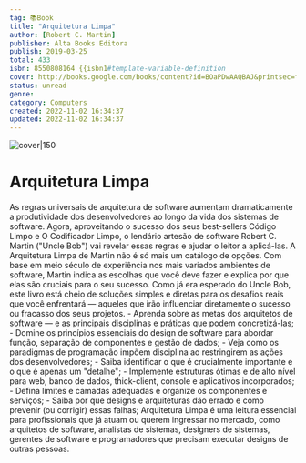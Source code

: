 ```yaml
---
tag: 📚Book
title: "Arquitetura Limpa"
author: [Robert C. Martin]
publisher: Alta Books Editora
publish: 2019-03-25
total: 433
isbn: 8550808164 {{isbn1#template-variable-definition
cover: http://books.google.com/books/content?id=BOaPDwAAQBAJ&printsec=frontcover&img=1&zoom=1&edge=curl&source=gbs_api
status: unread
genre: 
category: Computers
created: 2022-11-02 16:34:37
updated: 2022-11-02 16:34:37
---
```


![cover|150](http://books.google.com/books/content?id=BOaPDwAAQBAJ&printsec=frontcover&img=1&zoom=1&edge=curl&source=gbs_api.md)

# Arquitetura Limpa

As regras universais de arquitetura de software aumentam dramaticamente a produtividade dos desenvolvedores ao longo da vida dos sistemas de software. Agora, aproveitando o sucesso dos seus best-sellers Código Limpo e O Codificador Limpo, o lendário artesão de software Robert C. Martin ("Uncle Bob") vai revelar essas regras e ajudar o leitor a aplicá-las. A Arquitetura Limpa de Martin não é só mais um catálogo de opções. Com base em meio século de experiência nos mais variados ambientes de software, Martin indica as escolhas que você deve fazer e explica por que elas são cruciais para o seu sucesso. Como já era esperado do Uncle Bob, este livro está cheio de soluções simples e diretas para os desafios reais que você enfrentará — aqueles que irão influenciar diretamente o sucesso ou fracasso dos seus projetos. - Aprenda sobre as metas dos arquitetos de software — e as principais disciplinas e práticas que podem concretizá-las; - Domine os princípios essenciais do design de software para abordar função, separação de componentes e gestão de dados; - Veja como os paradigmas de programação impõem disciplina ao restringirem as ações dos desenvolvedores; - Saiba identificar o que é crucialmente importante e o que é apenas um "detalhe"; - Implemente estruturas ótimas e de alto nível para web, banco de dados, thick-client, console e aplicativos incorporados; - Defina limites e camadas adequadas e organize os componentes e serviços; - Saiba por que designs e arquiteturas dão errado e como prevenir (ou corrigir) essas falhas; Arquitetura Limpa é uma leitura essencial para profissionais que já atuam ou querem ingressar no mercado, como arquitetos de software, analistas de sistemas, designers de sistemas, gerentes de software e programadores que precisam executar designs de outras pessoas.